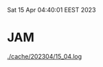 Sat 15 Apr 04:40:01 EEST 2023
# JAM
<a href='./cache/202304/15_04.log'>./cache/202304/15_04.log</a>
